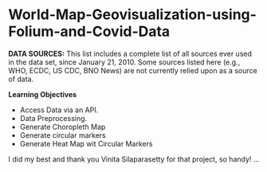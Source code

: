 # World-Map-Geovisualization-using-Folium-and-Covid-Data

**DATA SOURCES:** This list includes a complete list of all sources ever used in the data set, since January 21, 2010. Some sources listed here (e.g., WHO, ECDC, US CDC, BNO News) are not currently relied upon as a source of data.

**Learning Objectives**
* Access Data via an API.
* Data Preprocessing.
* Generate Choropleth Map
* Generate circular markers
* Generate Heat Map wit Circular Markers


I did my best and thank you Vinita Silaparasetty for that project, so handy! ... 
